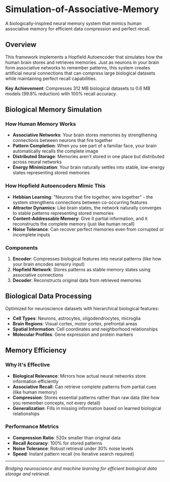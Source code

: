# Simulation-of-Associative-Memory

A biologically-inspired neural memory system that mimics human associative memory for efficient data compression and perfect recall.

## Overview

This framework implements a Hopfield Autoencoder that simulates how the human brain stores and retrieves memories. Just as neurons in your brain form associative networks to remember patterns, this system creates artificial neural connections that can compress large biological datasets while maintaining perfect recall capabilities.

**Key Achievement**: Compresses 312 MB biological datasets to 0.6 MB models (99.8% reduction) with 100% recall accuracy.

## Biological Memory Simulation

### How Human Memory Works
- **Associative Networks**: Your brain stores memories by strengthening connections between neurons that fire together
- **Pattern Completion**: When you see part of a familiar face, your brain automatically recalls the complete image
- **Distributed Storage**: Memories aren't stored in one place but distributed across neural networks
- **Energy Minimization**: Your brain naturally settles into stable, low-energy states representing stored memories

### How Hopfield Autoencoders Mimic This
- **Hebbian Learning**: "Neurons that fire together, wire together" - the system strengthens connections between co-occurring features
- **Attractor Dynamics**: Like brain states, the network naturally converges to stable patterns representing stored memories
- **Content-Addressable Memory**: Give it partial information, and it reconstructs the complete memory (just like human recall)
- **Noise Tolerance**: Can recover perfect memories even from corrupted or incomplete inputs

### Components
1. **Encoder**: Compresses biological features into neural patterns (like how your brain encodes sensory input)
2. **Hopfield Network**: Stores patterns as stable memory states using associative connections
3. **Decoder**: Reconstructs original data from retrieved memories

## Biological Data Processing

Optimized for neuroscience datasets with hierarchical biological features:
- **Cell Types**: Neurons, astrocytes, oligodendrocytes, microglia
- **Brain Regions**: Visual cortex, motor cortex, prefrontal areas
- **Spatial Information**: Cell coordinates and neighborhood relationships
- **Molecular Profiles**: Gene expression and protein markers

## Memory Efficiency

### Why It's Effective
- **Biological Relevance**: Mirrors how actual neural networks store information efficiently
- **Associative Recall**: Can retrieve complete patterns from partial cues (like human memory)
- **Compression**: Stores essential patterns rather than raw data (like how you remember concepts, not every detail)
- **Generalization**: Fills in missing information based on learned biological relationships

### Performance Metrics
- **Compression Ratio**: 520x smaller than original data
- **Recall Accuracy**: 100% for stored patterns
- **Noise Tolerance**: Robust retrieval under 30% noise levels
- **Speed**: Instant pattern recall (no iterative search required)


---

*Bridging neuroscience and machine learning for efficient biological data storage and retrieval.*

